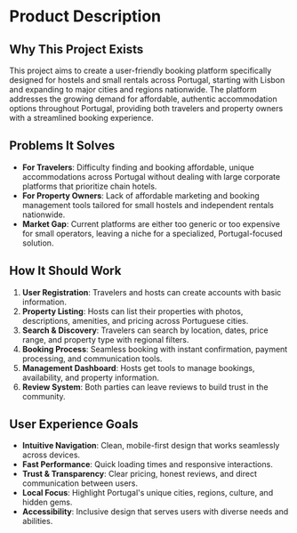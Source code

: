 # Product Description

## Why This Project Exists
This project aims to create a user-friendly booking platform specifically designed for hostels and small rentals across Portugal, starting with Lisbon and expanding to major cities and regions nationwide. The platform addresses the growing demand for affordable, authentic accommodation options throughout Portugal, providing both travelers and property owners with a streamlined booking experience.

## Problems It Solves
- **For Travelers**: Difficulty finding and booking affordable, unique accommodations across Portugal without dealing with large corporate platforms that prioritize chain hotels.
- **For Property Owners**: Lack of affordable marketing and booking management tools tailored for small hostels and independent rentals nationwide.
- **Market Gap**: Current platforms are either too generic or too expensive for small operators, leaving a niche for a specialized, Portugal-focused solution.

## How It Should Work
1. **User Registration**: Travelers and hosts can create accounts with basic information.
2. **Property Listing**: Hosts can list their properties with photos, descriptions, amenities, and pricing across Portuguese cities.
3. **Search & Discovery**: Travelers can search by location, dates, price range, and property type with regional filters.
4. **Booking Process**: Seamless booking with instant confirmation, payment processing, and communication tools.
5. **Management Dashboard**: Hosts get tools to manage bookings, availability, and property information.
6. **Review System**: Both parties can leave reviews to build trust in the community.

## User Experience Goals
- **Intuitive Navigation**: Clean, mobile-first design that works seamlessly across devices.
- **Fast Performance**: Quick loading times and responsive interactions.
- **Trust & Transparency**: Clear pricing, honest reviews, and direct communication between users.
- **Local Focus**: Highlight Portugal's unique cities, regions, culture, and hidden gems.
- **Accessibility**: Inclusive design that serves users with diverse needs and abilities.